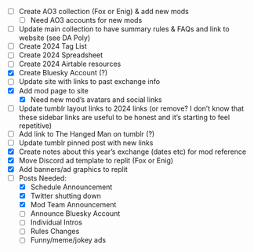 - [ ] Create AO3 collection (Fox or Enig) & add new mods
  - [ ] Need AO3 accounts for new mods
- [ ] Update main collection to have summary rules & FAQs and link to website
      (see DA Poly)
- [ ] Create 2024 Tag List
- [ ] Create 2024 Spreadsheet
- [ ] Create 2024 Airtable resources
- [X] Create Bluesky Account (?)
- [ ] Update site with links to past exchange info
- [X] Add mod page to site
  - [X] Need new mod’s avatars and social links
- [ ] Update tumblr layout links to 2024 links (or remove? I don’t know that
      these sidebar links are useful to be honest and it’s starting to feel
      repetitive)
- [ ] Add link to The Hanged Man on tumblr (?)
- [ ] Update tumblr pinned post with new links
- [X] Create notes about this year’s exchange (dates etc) for mod reference
- [X] Move Discord ad template to replit (Fox or Enig)
- [X] Add banners/ad graphics to replit
- [ ] Posts Needed:
  - [X] Schedule Announcement
  - [X] Twitter shutting down
  - [X] Mod Team Announcement
  - [ ] Announce Bluesky Account
  - [ ] Individual Intros
  - [ ] Rules Changes
  - [ ] Funny/meme/jokey ads
